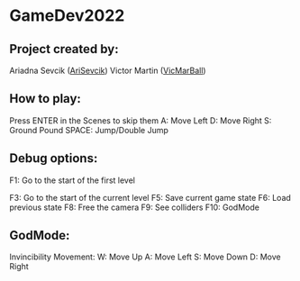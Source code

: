 # GameDev2022
## Project created by:
Ariadna Sevcik ([AriSevcik](https://github.com/AriSevcik))
Victor Martin ([VicMarBall](https://github.com/VicMarBall))

## How to play: 
Press ENTER in the Scenes to skip them
A: Move Left
D: Move Right
S: Ground Pound
SPACE: Jump/Double Jump

## Debug options: 
F1: Go to the start of the first level

F3: Go to the start of the current level
F5: Save current game state
F6: Load previous state
F8: Free the camera
F9: See colliders
F10: GodMode

## GodMode:
Invincibility
Movement: 
W: Move Up
A: Move Left
S: Move Down
D: Move Right
